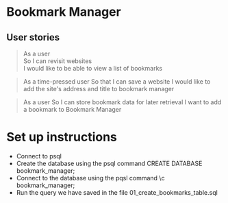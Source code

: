 # Bookmark Manager

## User stories

> As a user  
> So I can revisit websites  
> I would like to be able to view a list of bookmarks

> As a time-pressed user
> So that I can save a website
> I would like to add the site's address and title to bookmark manager

> As a user
> So I can store bookmark data for later retrieval
> I want to add a bookmark to Bookmark Manager


# Set up instructions

- Connect to psql
- Create the database using the psql command CREATE DATABASE bookmark_manager;
- Connect to the database using the pqsl command \c bookmark_manager;
- Run the query we have saved in the file 01_create_bookmarks_table.sql